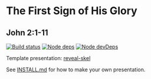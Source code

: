 # The First Sign of His Glory
## John 2:1-11

[![Build status](https://travis-ci.org/sermons/first-sign.svg)](https://travis-ci.org/sermons/first-sign)
[![Node deps](https://david-dm.org/sermons/first-sign.svg)](https://david-dm.org/sermons/first-sign)
[![Node devDeps](https://david-dm.org/sermons/first-sign/dev-status.svg)](https://david-dm.org/sermons/first-sign?type=dev)

Template presentation: [reveal-skel](https://github.com/sermons/reveal-skel)

See [INSTALL.md](INSTALL.md)
for how to make your own presentation.

